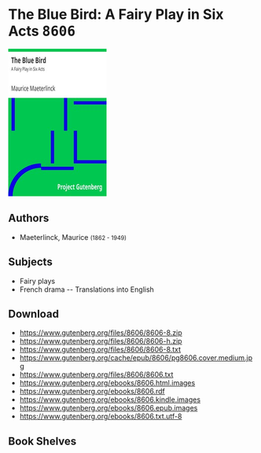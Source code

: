 # The Blue Bird: A Fairy Play in Six Acts <kbd>8606</kbd>

![](./cover.medium.jpg "")

## Authors


 - Maeterlinck, Maurice <small>(1862 - 1949)</small>

## Subjects


 - Fairy plays
 - French drama -- Translations into English

## Download


 - https://www.gutenberg.org/files/8606/8606-8.zip
 - https://www.gutenberg.org/files/8606/8606-h.zip
 - https://www.gutenberg.org/files/8606/8606-8.txt
 - https://www.gutenberg.org/cache/epub/8606/pg8606.cover.medium.jpg
 - https://www.gutenberg.org/files/8606/8606.txt
 - https://www.gutenberg.org/ebooks/8606.html.images
 - https://www.gutenberg.org/ebooks/8606.rdf
 - https://www.gutenberg.org/ebooks/8606.kindle.images
 - https://www.gutenberg.org/ebooks/8606.epub.images
 - https://www.gutenberg.org/ebooks/8606.txt.utf-8

## Book Shelves


